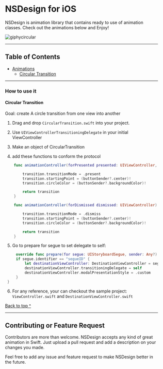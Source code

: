 # NSDesign for iOS

NSDesign is animation library that contains ready to use of animation classes. Check out the animations below and Enjoy!

![giphycircular](https://cloud.githubusercontent.com/assets/17153572/22798083/8b77bf06-eeb5-11e6-8fa1-8d1f5dd2a933.gif)

---
## Table of Contents
* [Animations](#app-design)
  * [Circular Transition](#objective)

---
### How to use it

#### Circular Transition
Goal: create A circle transition from one view into another
1.  Drag and drop ```CircularTransition.swift``` into your project.

2. Use ```UIViewControllerTransitioningDelegate``` in your initial ViewController

3. Make an object of CircularTransition

4. add these functions to conform the protocol
``` swift
    func animationController(forPresented presented: UIViewController, presenting: UIViewController, source: UIViewController) -> UIViewControllerAnimatedTransitioning? {

        transition.transitionMode = .present
        transition.startingPoint = (buttonSender?.center)!
        transition.circleColor = (buttonSender?.backgroundColor)!

        return transition
    }

    func animationController(forDismissed dismissed: UIViewController) -> UIViewControllerAnimatedTransitioning? {

        transition.transitionMode = .dismiss
        transition.startingPoint = (buttonSender?.center)!
        transition.circleColor = (buttonSender?.backgroundColor)!

        return transition
    }
```

5.  Go to prepare for segue to set delegate to self:
```swift
     override func prepare(for segue: UIStoryboardSegue, sender: Any?) {
     if segue.identifier == "segueID" {
         let destinationViewController: DestinationViewController = segue.destination as! DestinationViewController
         destinationViewController.transitioningDelegate = self
         destinationViewController.modalPresentationStyle = .custom
     }
 }
```

6.  For any reference, your can checkout the sample project: ```ViewController.swift``` and ```DestinationViewController.swift```

[Back to top ^](#)

---

## Contributing or Feature Request

Contributors are more than welcome. NSDesign accepts any kind of great animation in Swift. Just upload a pull request and add a description on your changes you made.

Feel free to add any issue and feature request to make NSDesign better in the future.
